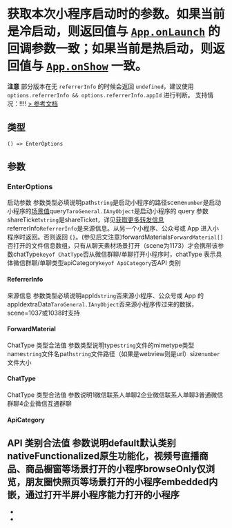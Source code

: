 # 获取本次小程序启动时的参数。如果当前是冷启动，则返回值与 [`App.onLaunch`](https://developers.weixin.qq.com/miniprogram/dev/reference/api/App.html#onLaunch-Object-object) 的回调参数一致；如果当前是热启动，则返回值与 [`App.onShow`](https://developers.weixin.qq.com/miniprogram/dev/reference/api/App.html#onShow-Object-object) 一致。
**注意** 部分版本在无 `referrerInfo` 的时候会返回 `undefined`，建议使用 `options.referrerInfo && options.referrerInfo.appId` 进行判断。
支持情况：!!!!
[> 参考文档
](https://developers.weixin.qq.com/miniprogram/dev/api/base/app/life-cycle/wx.getEnterOptionsSync.html)
## 类型[​](getEnterOptionsSync.html#类型)
```tsx
() => EnterOptions
```

## 参数[​](getEnterOptionsSync.html#参数)
### EnterOptions[​](getEnterOptionsSync.html#enteroptions)
启动参数
参数类型必填说明path`string`是启动小程序的路径scene`number`是启动小程序的[场景值](https://developers.weixin.qq.com/miniprogram/dev/framework/app-service/scene.html)query`TaroGeneral.IAnyObject`是启动小程序的 query 参数shareTicket`string`是shareTicket，详见[获取更多转发信息](https://developers.weixin.qq.com/miniprogram/dev/framework/open-ability/share.html)referrerInfo`ReferrerInfo`是来源信息。从另一个小程序、公众号或 App 进入小程序时返回。否则返回 `{}`。(参见后文注意)forwardMaterials`ForwardMaterial[]`否打开的文件信息数组，只有从聊天素材场景打开（scene为1173）才会携带该参数chatType`keyof ChatType`否从微信群聊/单聊打开小程序时，chatType 表示具体微信群聊/单聊类型apiCategory`keyof ApiCategory`否API 类别
#### ReferrerInfo[​](getEnterOptionsSync.html#referrerinfo)
来源信息
参数类型必填说明appId`string`否来源小程序、公众号或 App 的 appIdextraData`TaroGeneral.IAnyObject`否来源小程序传过来的数据，scene=1037或1038时支持
#### ForwardMaterial[​](getEnterOptionsSync.html#forwardmaterial)
ChatType 类型合法值
参数类型说明type`string`文件的mimetype类型name`string`文件名path`string`文件路径（如果是webview则是url）size`number`文件大小
#### ChatType[​](getEnterOptionsSync.html#chattype)
ChatType 类型合法值
参数说明1微信联系人单聊2企业微信联系人单聊3普通微信群聊4企业微信互通群聊
#### ApiCategory[​](getEnterOptionsSync.html#apicategory)
API 类别合法值
参数说明default默认类别nativeFunctionalized原生功能化，视频号直播商品、商品橱窗等场景打开的小程序browseOnly仅浏览，朋友圈快照页等场景打开的小程序embedded内嵌，通过打开半屏小程序能力打开的小程序
- 
- 

-

